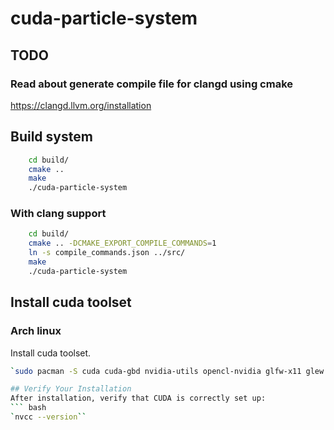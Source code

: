 # cuda-particle-system

## TODO
### Read about generate compile file for clangd using cmake
https://clangd.llvm.org/installation

## Build system
``` bash
    cd build/
    cmake ..
    make
    ./cuda-particle-system
```
### With clang support
``` bash
    cd build/
    cmake .. -DCMAKE_EXPORT_COMPILE_COMMANDS=1
    ln -s compile_commands.json ../src/
    make
    ./cuda-particle-system
```

## Install cuda toolset
### Arch linux
Install cuda toolset.
``` bash
`sudo pacman -S cuda cuda-gbd nvidia-utils opencl-nvidia glfw-x11 glew glm``

## Verify Your Installation
After installation, verify that CUDA is correctly set up:
``` bash
`nvcc --version``
